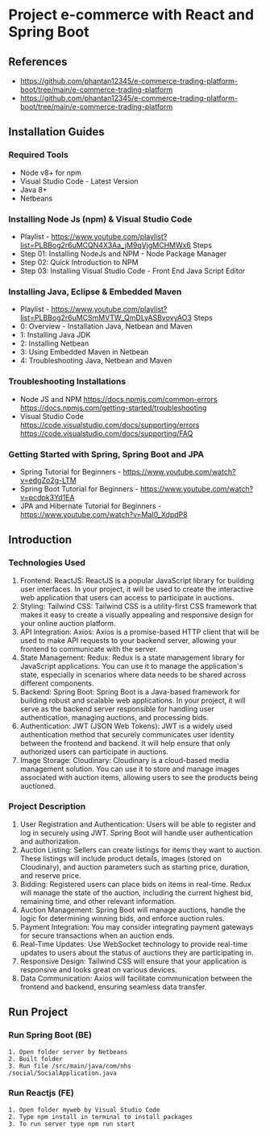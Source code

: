 # Project e-commerce with React and Spring Boot




## References
 - https://github.com/phantan12345/e-commerce-trading-platform-boot/tree/main/e-commerce-trading-platform
 - https://github.com/phantan12345/e-commerce-trading-platform-boot/tree/main/e-commerce-trading-platform
## Installation Guides
### Required Tools
 - Node v8+ for npm
 - Visual Studio Code - Latest Version
 - Java 8+
 - Netbeans
### Installing Node Js (npm) & Visual Studio Code
 - Playlist - https://www.youtube.com/playlist?list=PLBBog2r6uMCQN4X3Aa_jM9qVjgMCHMWx6
Steps
  - Step 01: Installing NodeJs and NPM - Node Package Manager
  - Step 02: Quick Introduction to NPM
  - Step 03: Installing Visual Studio Code - Front End Java Script Editor
### Installing Java, Eclipse & Embedded Maven
 - Playlist - https://www.youtube.com/playlist?list=PLBBog2r6uMCSmMVTW_QmDLyASBvovyAO3
Steps
 - 0: Overview - Installation Java, Netbean and Maven
 - 1: Installing Java JDK
 - 2: Installing Netbean
 - 3: Using Embedded Maven in Netbean 
 - 4: Troubleshooting Java, Netbean and Maven
 ### Troubleshooting Installations
 - Node JS and NPM
https://docs.npmjs.com/common-errors
https://docs.npmjs.com/getting-started/troubleshooting
 - Visual Studio Code
https://code.visualstudio.com/docs/supporting/errors
https://code.visualstudio.com/docs/supporting/FAQ
### Getting Started with Spring, Spring Boot and JPA
 - Spring Tutorial for Beginners - https://www.youtube.com/watch?v=edgZo2g-LTM
 - Spring Boot Tutorial for Beginners - https://www.youtube.com/watch?v=pcdpk3Yd1EA
 - JPA and Hibernate Tutorial for Beginners - https://www.youtube.com/watch?v=MaI0_XdpdP8
## Introduction
### Technologies Used
1. Frontend: ReactJS: ReactJS is a popular JavaScript library for building user interfaces. In your project, it will be used to create the interactive web application that users can access to participate in auctions.
2. Styling: Tailwind CSS: Tailwind CSS is a utility-first CSS framework that makes it easy to create a visually appealing and responsive design for your online auction platform.
3. API Integration: Axios: Axios is a promise-based HTTP client that will be used to make API requests to your backend server, allowing your frontend to communicate with the server.
4. State Management: Redux: Redux is a state management library for JavaScript applications. You can use it to manage the application's state, especially in scenarios where data needs to be shared across different components.
5. Backend: Spring Boot: Spring Boot is a Java-based framework for building robust and scalable web applications. In your project, it will serve as the backend server responsible for handling user authentication, managing auctions, and processing bids.
6. Authentication: JWT (JSON Web Tokens): JWT is a widely used authentication method that securely communicates user identity between the frontend and backend. It will help ensure that only authorized users can participate in auctions.
7. Image Storage: Cloudinary: Cloudinary is a cloud-based media management solution. You can use it to store and manage images associated with auction items, allowing users to see the products being auctioned.
### Project Description
1. User Registration and Authentication: Users will be able to register and log in securely using JWT. Spring Boot will handle user authentication and authorization.
2. Auction Listing: Sellers can create listings for items they want to auction. These listings will include product details, images (stored on Cloudinary), and auction parameters such as starting price, duration, and reserve price.
3. Bidding: Registered users can place bids on items in real-time. Redux will manage the state of the auction, including the current highest bid, remaining time, and other relevant information.
4. Auction Management: Spring Boot will manage auctions, handle the logic for determining winning bids, and enforce auction rules.
5. Payment Integration: You may consider integrating payment gateways for secure transactions when an auction ends.
6. Real-Time Updates: Use WebSocket technology to provide real-time updates to users about the status of auctions they are participating in.
7. Responsive Design: Tailwind CSS will ensure that your application is responsive and looks great on various devices.
8. Data Communication: Axios will facilitate communication between the frontend and backend, ensuring seamless data transfer.
## Run Project
### Run Spring Boot (BE)
    1. Open folder server by Netbeans
    2. Built folder
    3. Run file /src/main/java/com/nhs
    /social/SocialApplication.java
### Run Reactjs (FE)
    1. Open folder myweb by Visual Studio Code
    2. Type npm install in terminal to install packages
    3. To run server type npm run start 
